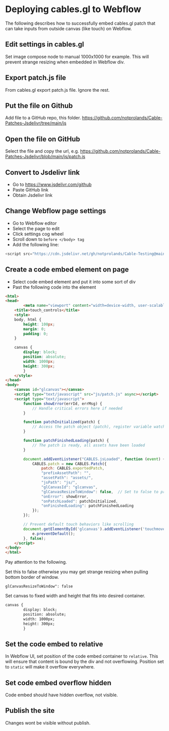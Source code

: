 # Deploying cables.gl to Webflow

The following describes how to successfully embed cables.gl patch that can take inputs from outside canvas (like touch) on Webflow.

## Edit settings in cables.gl

Set image compose node to manual 1000x1000 for example. This will prevent strange resizing when embedded in Webflow div.

## Export patch.js file

From cables.gl export patch.js file. Ignore the rest.

## Put the file on Github

Add file to a GitHub repo, this folder.
https://github.com/notprolands/Cable-Patches-Jsdelivr/tree/main/js

## Open the file on GitHub

Select the file and copy the url, e.g. 
https://github.com/notprolands/Cable-Patches-Jsdelivr/blob/main/js/patch.js

## Convert to Jsdelivr link

 - Go to https://www.jsdelivr.com/github
 - Paste GitHub link
 - Obtain Jsdelivr link

## Change Webflow page settings

 - Go to Webflow editor
 - Select the page to edit
 - Click settings cog wheel
 - Scroll down to `before </body> tag`
 - Add the following line:

```js
<script src="https://cdn.jsdelivr.net/gh/notprolands/Cable-Testing@main/js/patch.js"></script>
```

## Create a code embed element on page

 - Select code embed element and put it into some sort of div
 - Past the following code into the element
 
```html
<html>
<head>
		<meta name="viewport" content="width=device-width, user-scalable=no, initial-scale=1">
    <title>touch_controls</title>
    <style>
    body, html {
        height: 100px;
        margin: 0;
        padding: 0;
    }

    canvas {
        display: block;
        position: absolute;
        width: 1000px;
        height: 300px;
		}
    </style>
</head>
<body>
    <canvas id="glcanvas"></canvas>
    <script type="text/javascript" src="js/patch.js" async></script>
    <script type="text/javascript">
        function showError(errId, errMsg) {
            // Handle critical errors here if needed
        }

        function patchInitialized(patch) {
            // Access the patch object (patch), register variable watchers, etc.
        }

        function patchFinishedLoading(patch) {
            // The patch is ready, all assets have been loaded
        }

        document.addEventListener("CABLES.jsLoaded", function (event) {
            CABLES.patch = new CABLES.Patch({
                patch: CABLES.exportedPatch,
                "prefixAssetPath": "",
                "assetPath": "assets/",
                "jsPath": "js/",
                "glCanvasId": "glcanvas",
                "glCanvasResizeToWindow": false,  // Set to false to prevent strange resizing when pulling bottom border
                "onError": showError,
                "onPatchLoaded": patchInitialized,
                "onFinishedLoading": patchFinishedLoading
            });
        });

        // Prevent default touch behaviors like scrolling
        document.getElementById('glcanvas').addEventListener('touchmove', function(e) {
            e.preventDefault();
        }, false);
    </script>
</body>
</html>
```
Pay attention to the following.

Set this to false otherwise you may get strange resizing when pulling bottom border of window.

`glCanvasResizeToWindow": false`

Set canvas to fixed width and height that fits into desired container.

```html
canvas {
        display: block;
        position: absolute;
        width: 1000px;
        height: 300px;
		}
```

## Set the code embed to relative

In Webflow UI, set position of the code embed container to `relative`. This will ensure that content is bound by the div and not overflowing. Position set to `static` will make it overflow everywhere.

## Set code embed overflow hidden

Code embed should have hidden overflow, not visible.

## Publish the site

Changes wont be visible without publish.
<!--stackedit_data:
eyJoaXN0b3J5IjpbLTIwODQxNzQxNSwxMzg2MzQ2MDYsODM5ND
I4NDcyLDE5NTc1ODg3NF19
-->